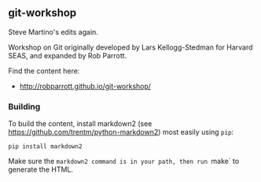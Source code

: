 ## git-workshop

Steve Martino's edits again.

Workshop on Git originally developed by Lars Kellogg-Stedman for Harvard SEAS, and expanded by Rob Parrott.

Find the content here:

- http://robparrott.github.io/git-workshop/


### Building

To build the content, install markdown2 (see https://github.com/trentm/python-markdown2) most easily using `pip`:

```
pip install markdown2
```

Make sure the `markdown2 command is in your path, then run `make` to generate the HTML.
